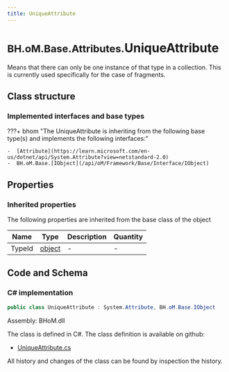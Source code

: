 ```yaml
---
title: UniqueAttribute
---
```


# <small>BH.oM.Base.Attributes.</small>**UniqueAttribute**

Means that there can only be one instance of that type in a collection. This is currently used specifically for the case of fragments.

## Class structure

### Implemented interfaces and base types

???+ bhom "The UniqueAttribute is inheriting from the following base type(s) and implements the following interfaces:"

    -  [Attribute](https://learn.microsoft.com/en-us/dotnet/api/System.Attribute?view=netstandard-2.0)
    -  BH.oM.Base.[IObject](/api/oM/Framework/Base/Interface/IObject)


## Properties

### Inherited properties
The following properties are inherited from the base class of the object

| Name             | Type             | Description      | Quantity         |
|------------------|------------------|------------------|------------------|
| TypeId | [object](https://learn.microsoft.com/en-us/dotnet/api/System.Object?view=netstandard-2.0) | - | - |


## Code and Schema

### C# implementation

``` C# title="C#"
public class UniqueAttribute : System.Attribute, BH.oM.Base.IObject
```

Assembly: BHoM.dll

The class is defined in C#. The class definition is available on github:

- [UniqueAttribute.cs](https://github.com/BHoM/BHoM/blob/develop/BHoM/Attributes\UniqueAttribute.cs)

All history and changes of the class can be found by inspection the history.

